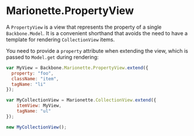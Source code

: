 # Marionette.PropertyView

A `PropertyView` is a view that represents the property of a single `Backbone.Model`. It is a convenient shorthand that
avoids the need to have a template for rendering `CollectionView` items.

You need to provide a `property` attribute when extending the view, which is passed to `Model.get` during rendering:

```js
var MyView = Backbone.Marionette.PropertyView.extend({
  property: "foo",
  className: "item",
  tagName: "li"
});

var MyCollectionView = Marionette.CollectionView.extend({
    itemView: MyView,
    tagName: "ul"
});

new MyCollectionView();
```

